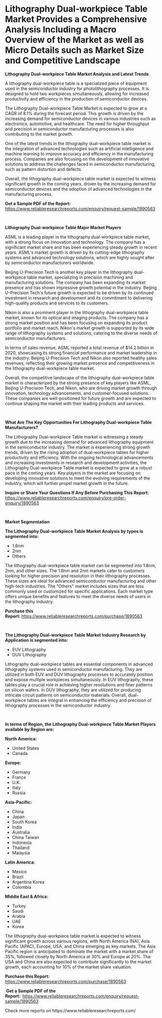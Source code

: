 <p><h1>Lithography Dual-workpiece Table Market Provides a Comprehensive Analysis Including a Macro Overview of the Market as well as Micro Details such as Market Size and Competitive Landscape</h1></p><p><strong>Lithography Dual-workpiece Table Market Analysis and Latest Trends</strong></p>
<p><p>A lithography dual-workpiece table is a specialized piece of equipment used in the semiconductor industry for photolithography processes. It is designed to hold two workpieces simultaneously, allowing for increased productivity and efficiency in the production of semiconductor devices.</p><p>The Lithography Dual-workpiece Table Market is expected to grow at a CAGR of 8.1% during the forecast period. This growth is driven by the increasing demand for semiconductor devices in various industries such as electronics, automotive, and healthcare. The need for higher throughput and precision in semiconductor manufacturing processes is also contributing to the market growth.</p><p>One of the latest trends in the lithography dual-workpiece table market is the integration of advanced technologies such as artificial intelligence and machine learning to improve accuracy and efficiency in the manufacturing process. Companies are also focusing on the development of innovative solutions to address the challenges faced in semiconductor manufacturing, such as pattern distortion and defects.</p><p>Overall, the lithography dual-workpiece table market is expected to witness significant growth in the coming years, driven by the increasing demand for semiconductor devices and the adoption of advanced technologies in the manufacturing process.</p></p>
<p><strong>Get a Sample PDF of the Report:&nbsp;</strong> <a href="https://www.reliableresearchreports.com/enquiry/request-sample/1890563">https://www.reliableresearchreports.com/enquiry/request-sample/1890563</a></p>
<p>&nbsp;</p>
<p><strong>Lithography Dual-workpiece Table Major Market Players</strong></p>
<p><p>ASML is a leading player in the lithography dual-workpiece table market, with a strong focus on innovation and technology. The company has a significant market share and has been experiencing steady growth in recent years. ASML's market growth is driven by its cutting-edge lithography systems and advanced technology solutions, which are highly sought after by semiconductor manufacturers worldwide.</p><p>Beijing U-Precision Tech is another key player in the lithography dual-workpiece table market, specializing in precision machining and manufacturing solutions. The company has been expanding its market presence and has shown impressive growth potential in the industry. Beijing U-Precision Tech's future growth is expected to be driven by its continued investment in research and development and its commitment to delivering high-quality products and services to its customers.</p><p>Nikon is also a prominent player in the lithography dual-workpiece table market, known for its optical and imaging products. The company has a strong market position and has been focusing on expanding its product portfolio and market reach. Nikon's market growth is supported by its wide range of lithography systems and solutions, catering to the diverse needs of semiconductor manufacturers.</p><p>In terms of sales revenue, ASML reported a total revenue of $14.2 billion in 2020, showcasing its strong financial performance and market leadership in the industry. Beijing U-Precision Tech and Nikon also reported healthy sales revenues, reflecting their growing market presence and competitiveness in the lithography dual-workpiece table market.</p><p>Overall, the competitive landscape of the lithography dual-workpiece table market is characterized by the strong presence of key players like ASML, Beijing U-Precision Tech, and Nikon, who are driving market growth through innovation, technology advancements, and customer-focused solutions. These companies are well-positioned for future growth and are expected to continue shaping the market with their leading products and services.</p></p>
<p>&nbsp;</p>
<p><strong>What Are The Key Opportunities For Lithography Dual-workpiece Table Manufacturers?</strong></p>
<p><p>The Lithography Dual-workpiece Table market is witnessing a steady growth due to the increasing demand for advanced lithography equipment in the semiconductor industry. The market is experiencing strong growth trends, driven by the rising adoption of dual-workpiece tables for higher productivity and efficiency. With the ongoing technological advancements and increasing investments in research and development activities, the Lithography Dual-workpiece Table market is expected to grow at a robust pace in the coming years. Key players in the market are focusing on developing innovative solutions to meet the evolving requirements of the industry, which will further propel market growth in the future.</p></p>
<p><strong>Inquire or Share Your Questions If Any Before Purchasing This Report:</strong> <a href="https://www.reliableresearchreports.com/enquiry/pre-order-enquiry/1890563">https://www.reliableresearchreports.com/enquiry/pre-order-enquiry/1890563</a></p>
<p>&nbsp;</p>
<p><strong>Market Segmentation</strong></p>
<p><strong>The Lithography Dual-workpiece Table Market Analysis by types is segmented into:</strong></p>
<p><ul><li>1.8nm</li><li>2nm</li><li>Others</li></ul></p>
<p><p>The lithography dual-workpiece table market can be segmented into 1.8nm, 2nm, and other sizes. The 1.8nm and 2nm markets cater to customers looking for higher precision and resolution in their lithography processes. These sizes are ideal for advanced semiconductor manufacturing and other high-tech industries. The "Others" market includes sizes that are less commonly used or customized for specific applications. Each market type offers unique benefits and features to meet the diverse needs of users in the lithography industry.</p></p>
<p><strong>Purchase this Report:&nbsp;</strong><a href="https://www.reliableresearchreports.com/purchase/1890563">https://www.reliableresearchreports.com/purchase/1890563</a></p>
<p>&nbsp;</p>
<p><strong>The Lithography Dual-workpiece Table Market Industry Research by Application is segmented into:</strong></p>
<p><ul><li>EUV Lithography</li><li>DUV Lithography</li></ul></p>
<p><p>Lithography dual-workpiece tables are essential components in advanced lithography systems used in semiconductor manufacturing. They are utilized in both EUV and DUV lithography processes to accurately position and expose multiple workpieces simultaneously. In EUV lithography, these tables play a crucial role in achieving higher resolutions and finer patterns on silicon wafers. In DUV lithography, they are utilized for producing intricate circuit patterns on semiconductor materials. Overall, dual-workpiece tables are integral in enhancing the efficiency and precision of lithography processes in the semiconductor industry.</p></p>
<p>&nbsp;</p>
<p><strong>In terms of Region, the Lithography Dual-workpiece Table Market Players available by Region are:</strong></p>
<p>
    <p> <strong> North America: </strong>
        <ul>
            <li>United States</li>
            <li>Canada</li>
        </ul>
        </p> 
    <p> <strong> Europe: </strong>
        <ul>
            <li>Germany</li>
            <li>France</li>
            <li>U.K.</li>
            <li>Italy</li>
            <li>Russia</li>
        </ul>
        </p> 
    <p> <strong> Asia-Pacific: </strong>
        <ul>
            <li>China</li>
            <li>Japan</li>
            <li>South Korea</li>
            <li>India</li>
            <li>Australia</li>
            <li>China Taiwan</li>
            <li>Indonesia</li>
            <li>Thailand</li>
            <li>Malaysia</li>
        </ul>
        </p> 
    <p> <strong> Latin America: </strong>
        <ul>
            <li>Mexico</li>
            <li>Brazil</li>
            <li>Argentina Korea</li>
            <li>Colombia</li>
        </ul>
        </p> 
    <p> <strong> Middle East & Africa: </strong>
        <ul>
            <li>Turkey</li>
            <li>Saudi</li>
            <li>Arabia</li>
            <li>UAE</li>
            <li>Korea</li>
        </ul>
    </p>
    </p>
<p><p>The lithography dual-workpiece table market is expected to witness significant growth across various regions, with North America (NA), Asia Pacific (APAC), Europe, USA, and China emerging as key markets. The Asia Pacific region is anticipated to dominate the market with a market share of 35%, followed closely by North America at 30% and Europe at 20%. The USA and China are also expected to contribute significantly to the market growth, each accounting for 10% of the market share valuation.</p></p>
<p><strong>Purchase this Report: </strong><a href="https://www.reliableresearchreports.com/purchase/1890563">https://www.reliableresearchreports.com/purchase/1890563</a></p>
<p>&nbsp;<strong>Get a Sample PDF of the Report:&nbsp;&nbsp;</strong><a href="https://www.reliableresearchreports.com/enquiry/request-sample/1890563">https://www.reliableresearchreports.com/enquiry/request-sample/1890563</a></p>
<p><strong></strong></p>
<p>Check more reports on https://www.reliableresearchreports.com/</p>